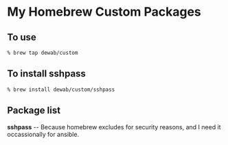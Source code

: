 # My Homebrew Custom Packages

## To use
```% brew tap dewab/custom```

## To install sshpass
```% brew install dewab/custom/sshpass ```

## Package list
**sshpass** -- Because homebrew excludes for security reasons, and I need it occassionally for ansible.
